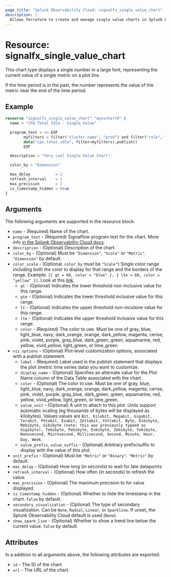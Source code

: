```yaml
---
page_title: "Splunk Observability Cloud: signalfx_single_value_chart"
description: |-
  Allows Terraform to create and manage single value charts in Splunk Observability Cloud
---
```


# Resource: signalfx_single_value_chart

This chart type displays a single number in a large font, representing the current value of a single metric on a plot line.

If the time period is in the past, the number represents the value of the metric near the end of the time period.

## Example

```terraform
resource "signalfx_single_value_chart" "mysvchart0" {
  name = "CPU Total Idle - Single Value"

  program_text = <<-EOF
        myfilters = filter("cluster_name", "prod") and filter("role", "search")
        data("cpu.total.idle", filter=myfilters).publish()
        EOF

  description = "Very cool Single Value Chart"

  color_by = "Dimension"

  max_delay           = 2
  refresh_interval    = 1
  max_precision       = 2
  is_timestamp_hidden = true
}
```

## Arguments

The following arguments are supported in the resource block:

* `name` - (Required) Name of the chart.
* `program_text` - (Required) Signalflow program text for the chart. More info [in the Splunk Observability Cloud docs](https://dev.splunk.com/observability/docs/signalflow/).
* `description` - (Optional) Description of the chart.
* `color_by` - (Optional) Must be `"Dimension"`, `"Scale"` or `"Metric"`. `"Dimension"` by default.
* `color_scale` - (Optional. `color_by` must be `"Scale"`) Single color range including both the color to display for that range and the borders of the range. Example: `[{ gt = 60, color = "blue" }, { lte = 60, color = "yellow" }]`. Look at this [link](https://docs.signalfx.com/en/latest/charts/chart-options-tab.html).
  * `gt` - (Optional) Indicates the lower threshold non-inclusive value for this range.
  * `gte` - (Optional) Indicates the lower threshold inclusive value for this range.
  * `lt` - (Optional) Indicates the upper threshold non-inculsive value for this range.
  * `lte` - (Optional) Indicates the upper threshold inclusive value for this range.
  * `color` - (Required) The color to use. Must be one of gray, blue, light_blue, navy, dark_orange, orange, dark_yellow, magenta, cerise, pink, violet, purple, gray_blue, dark_green, green, aquamarine, red, yellow, vivid_yellow, light_green, or lime_green.
* `viz_options` - (Optional) Plot-level customization options, associated with a publish statement.
  * `label` - (Required) Label used in the publish statement that displays the plot (metric time series data) you want to customize.
  * `display_name` - (Optional) Specifies an alternate value for the Plot Name column of the Data Table associated with the chart.
  * `color` - (Optional) The color to use. Must be one of gray, blue, light_blue, navy, dark_orange, orange, dark_yellow, magenta, cerise, pink, violet, purple, gray_blue, dark_green, green, aquamarine, red, yellow, vivid_yellow, light_green, or lime_green.
  * `value_unit` - (Optional) A unit to attach to this plot. Units support automatic scaling (eg thousands of bytes will be displayed as kilobytes). Values values are `Bit, Kilobit, Megabit, Gigabit, Terabit, Petabit, Exabit, Zettabit, Yottabit, Byte, Kibibyte, Mebibyte, Gibibyte (note: this was previously typoed as Gigibyte), Tebibyte, Pebibyte, Exbibyte, Zebibyte, Yobibyte, Nanosecond, Microsecond, Millisecond, Second, Minute, Hour, Day, Week`.
  * `value_prefix`, `value_suffix` - (Optional) Arbitrary prefix/suffix to display with the value of this plot.
* `unit_prefix` - (Optional) Must be `"Metric"` or `"Binary"`. `"Metric"` by default.
* `max_delay` - (Optional) How long (in seconds) to wait for late datapoints
* `refresh_interval` - (Optional) How often (in seconds) to refresh the value.
* `max_precision` - (Optional) The maximum precision to for value displayed.
* `is_timestamp_hidden` - (Optional) Whether to hide the timestamp in the chart. `false` by default.
* `secondary_visualization` - (Optional) The type of secondary visualization. Can be `None`, `Radial`, `Linear`, or `Sparkline`. If unset, the Splunk Observability Cloud default is used (`None`).
* `show_spark_line` - (Optional) Whether to show a trend line below the current value. `false` by default.

## Attributes

In a addition to all arguments above, the following attributes are exported:

* `id` - The ID of the chart.
* `url` - The URL of the chart.
